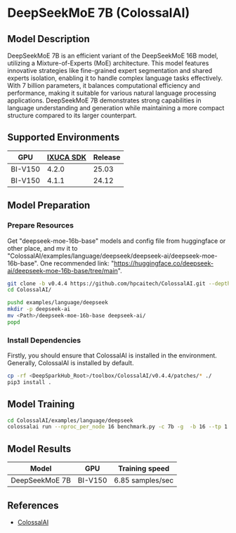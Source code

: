 # DeepSeekMoE 7B (ColossalAI)

## Model Description

DeepSeekMoE 7B is an efficient variant of the DeepSeekMoE 16B model, utilizing a Mixture-of-Experts (MoE) architecture.
This model features innovative strategies like fine-grained expert segmentation and shared experts isolation, enabling
it to handle complex language tasks effectively. With 7 billion parameters, it balances computational efficiency and
performance, making it suitable for various natural language processing applications. DeepSeekMoE 7B demonstrates strong
capabilities in language understanding and generation while maintaining a more compact structure compared to its larger
counterpart.

## Supported Environments

| GPU    | [IXUCA SDK](https://gitee.com/deep-spark/deepspark#%E5%A4%A9%E6%95%B0%E6%99%BA%E7%AE%97%E8%BD%AF%E4%BB%B6%E6%A0%88-ixuca) | Release |
|--------|-----------|---------|
| BI-V150 | 4.2.0     |  25.03  |
| BI-V150 | 4.1.1     |  24.12  |

## Model Preparation

### Prepare Resources

Get "deepseek-moe-16b-base" models and config file from huggingface or other place, and mv it to
"ColossalAI/examples/language/deepseek/deepseek-ai/deepseek-moe-16b-base". One recommended link:
"<https://huggingface.co/deepseek-ai/deepseek-moe-16b-base/tree/main>".

```sh
git clone -b v0.4.4 https://github.com/hpcaitech/ColossalAI.git --depth=1
cd ColossalAI/

pushd examples/language/deepseek
mkdir -p deepseek-ai
mv <Path>/deepseek-moe-16b-base deepseek-ai/
popd
```

### Install Dependencies

Firstly, you should ensure that ColossalAI is installed in the environment. Generally, ColossalAI is installed by
default.

```sh
cp -rf <DeepSparkHub_Root>/toolbox/ColossalAI/v0.4.4/patches/* ./
pip3 install .
```

## Model Training

```sh
cd ColossalAI/examples/language/deepseek
colossalai run --nproc_per_node 16 benchmark.py -c 7b -g  -b 16 --tp 1 --pp 4 --num_steps 50
```

## Model Results

| Model          | GPU     | Training speed   |
|----------------|---------|------------------|
| DeepSeekMoE 7B | BI-V150 | 6.85 samples/sec |

## References

- [ColossalAI](https://github.com/hpcaitech/ColossalAI/tree/v0.4.4/examples/language/deepseek)
